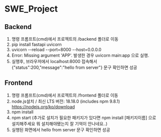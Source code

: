 # SWE_Project

## Backend
1. 명령 프롬프트(cmd)에서 프로젝트의 /backend 폴더로 이동
2. pip install fastapi uvicorn
3. uvicorn --reload --port=8000 --host=0.0.0.0
4. Error: Missing argument 'APP'. 발생한 경우 uvicorn main:app 으로 실행.
4. 실행후, 브라우저에서 localhost:8000 접속해서 {"status":200,"message":"hello from server"} 문구 확인하면 성공

## Frontend
1. 명령 프롬프트(cmd)에서 프로젝트의 /frontend 폴더로 이동
2. node.js설치 / 최신 LTS 버전: 18.18.0 (includes npm 9.8.1) https://nodejs.org/ko/download
3. npm install
4. npm start (추가로 설치가 필요한 패키지가 있다면 npm install [패키지이름] 으로 설치해주세요 뭐 설치해야됐는지 잘 기억이 안나네요..)
5. 실행된 화면에서 hello from server 문구 확인하면 성공
